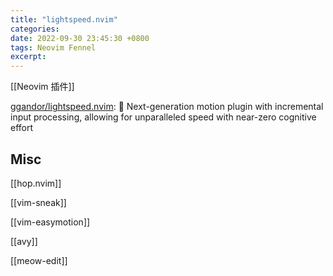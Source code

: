 ```yaml
---
title: "lightspeed.nvim"
categories: 
date: 2022-09-30 23:45:30 +0800
tags: Neovim Fennel
excerpt: 
---
```



[[Neovim 插件]]

[ggandor/lightspeed.nvim](https://github.com/ggandor/lightspeed.nvim): 🌌 Next-generation motion plugin with incremental input processing, allowing for unparalleled speed with near-zero cognitive effort






## Misc

[[hop.nvim]]

[[vim-sneak]]

[[vim-easymotion]]

[[avy]]


[[meow-edit]]




